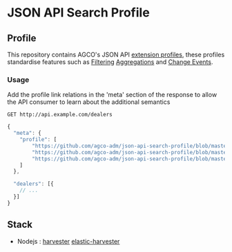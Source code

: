 # JSON API Search Profile

## Profile

This repository contains AGCO's JSON API [extension profiles](http://jsonapi.org/extending/),
these profiles standardise features such as [Filtering](./public/filtering-profile.md)
[Aggregations](./public/aggregations-profile.md) and [Change Events](./public/change-events-profile.md).

### Usage

Add the profile link relations in the 'meta' section of the response to allow the API consumer to learn about the additional semantics
```
GET http://api.example.com/dealers
```
``` javascript
{
  "meta": {
    "profile": [
        "https://github.com/agco-adm/json-api-search-profile/blob/master/public/filtering-profile.md",
        "https://github.com/agco-adm/json-api-search-profile/blob/master/public/aggregation-profile.md",
        "https://github.com/agco-adm/json-api-search-profile/blob/master/public/change-events-profile.md"
    ]
  },

  "dealers": [{
    // ...
  }]
}
```

## Stack

- Nodejs :
[harvester](https://github.com/agco/harvesterjs)
[elastic-harvester](https://github.com/agco/elastic-harvesterjs)








